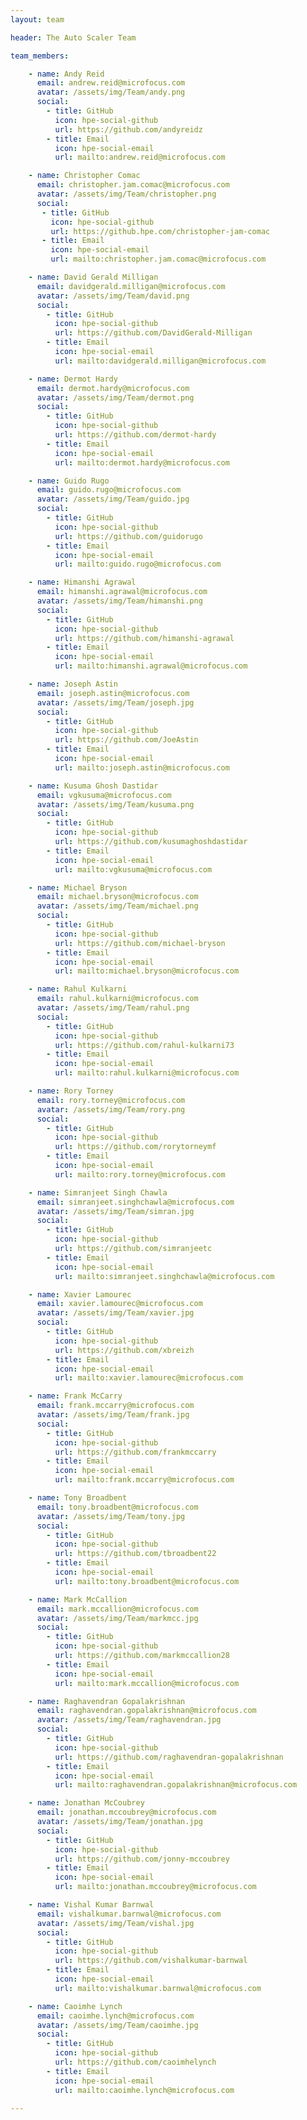 ```yaml
---
layout: team

header: The Auto Scaler Team

team_members:

    - name: Andy Reid
      email: andrew.reid@microfocus.com
      avatar: /assets/img/Team/andy.png
      social:
        - title: GitHub
          icon: hpe-social-github
          url: https://github.com/andyreidz
        - title: Email
          icon: hpe-social-email
          url: mailto:andrew.reid@microfocus.com

    - name: Christopher Comac
      email: christopher.jam.comac@microfocus.com
      avatar: /assets/img/Team/christopher.png
      social:
       - title: GitHub
         icon: hpe-social-github
         url: https://github.hpe.com/christopher-jam-comac
       - title: Email
         icon: hpe-social-email
         url: mailto:christopher.jam.comac@microfocus.com

    - name: David Gerald Milligan
      email: davidgerald.milligan@microfocus.com
      avatar: /assets/img/Team/david.png
      social:
        - title: GitHub
          icon: hpe-social-github
          url: https://github.com/DavidGerald-Milligan
        - title: Email
          icon: hpe-social-email
          url: mailto:davidgerald.milligan@microfocus.com

    - name: Dermot Hardy
      email: dermot.hardy@microfocus.com
      avatar: /assets/img/Team/dermot.png
      social:
        - title: GitHub
          icon: hpe-social-github
          url: https://github.com/dermot-hardy
        - title: Email
          icon: hpe-social-email
          url: mailto:dermot.hardy@microfocus.com

    - name: Guido Rugo
      email: guido.rugo@microfocus.com
      avatar: /assets/img/Team/guido.jpg
      social:
        - title: GitHub
          icon: hpe-social-github
          url: https://github.com/guidorugo
        - title: Email
          icon: hpe-social-email
          url: mailto:guido.rugo@microfocus.com

    - name: Himanshi Agrawal
      email: himanshi.agrawal@microfocus.com
      avatar: /assets/img/Team/himanshi.png
      social:
        - title: GitHub
          icon: hpe-social-github
          url: https://github.com/himanshi-agrawal
        - title: Email
          icon: hpe-social-email
          url: mailto:himanshi.agrawal@microfocus.com

    - name: Joseph Astin
      email: joseph.astin@microfocus.com
      avatar: /assets/img/Team/joseph.jpg
      social:
        - title: GitHub
          icon: hpe-social-github
          url: https://github.com/JoeAstin
        - title: Email
          icon: hpe-social-email
          url: mailto:joseph.astin@microfocus.com

    - name: Kusuma Ghosh Dastidar
      email: vgkusuma@microfocus.com
      avatar: /assets/img/Team/kusuma.png
      social:
        - title: GitHub
          icon: hpe-social-github
          url: https://github.com/kusumaghoshdastidar
        - title: Email
          icon: hpe-social-email
          url: mailto:vgkusuma@microfocus.com

    - name: Michael Bryson
      email: michael.bryson@microfocus.com
      avatar: /assets/img/Team/michael.png
      social:
        - title: GitHub
          icon: hpe-social-github
          url: https://github.com/michael-bryson
        - title: Email
          icon: hpe-social-email
          url: mailto:michael.bryson@microfocus.com

    - name: Rahul Kulkarni
      email: rahul.kulkarni@microfocus.com
      avatar: /assets/img/Team/rahul.png
      social:
        - title: GitHub
          icon: hpe-social-github
          url: https://github.com/rahul-kulkarni73
        - title: Email
          icon: hpe-social-email
          url: mailto:rahul.kulkarni@microfocus.com

    - name: Rory Torney
      email: rory.torney@microfocus.com
      avatar: /assets/img/Team/rory.png
      social:
        - title: GitHub
          icon: hpe-social-github
          url: https://github.com/rorytorneymf
        - title: Email
          icon: hpe-social-email
          url: mailto:rory.torney@microfocus.com

    - name: Simranjeet Singh Chawla
      email: simranjeet.singhchawla@microfocus.com
      avatar: /assets/img/Team/simran.jpg
      social:
        - title: GitHub
          icon: hpe-social-github
          url: https://github.com/simranjeetc
        - title: Email
          icon: hpe-social-email
          url: mailto:simranjeet.singhchawla@microfocus.com      

    - name: Xavier Lamourec
      email: xavier.lamourec@microfocus.com
      avatar: /assets/img/Team/xavier.jpg
      social:
        - title: GitHub
          icon: hpe-social-github
          url: https://github.com/xbreizh
        - title: Email
          icon: hpe-social-email
          url: mailto:xavier.lamourec@microfocus.com

    - name: Frank McCarry
      email: frank.mccarry@microfocus.com
      avatar: /assets/img/Team/frank.jpg
      social:
        - title: GitHub
          icon: hpe-social-github
          url: https://github.com/frankmccarry
        - title: Email
          icon: hpe-social-email
          url: mailto:frank.mccarry@microfocus.com

    - name: Tony Broadbent
      email: tony.broadbent@microfocus.com
      avatar: /assets/img/Team/tony.jpg
      social:
        - title: GitHub
          icon: hpe-social-github
          url: https://github.com/tbroadbent22
        - title: Email
          icon: hpe-social-email
          url: mailto:tony.broadbent@microfocus.com

    - name: Mark McCallion
      email: mark.mccallion@microfocus.com
      avatar: /assets/img/Team/markmcc.jpg
      social:
        - title: GitHub
          icon: hpe-social-github
          url: https://github.com/markmccallion28
        - title: Email
          icon: hpe-social-email
          url: mailto:mark.mccallion@microfocus.com

    - name: Raghavendran Gopalakrishnan
      email: raghavendran.gopalakrishnan@microfocus.com
      avatar: /assets/img/Team/raghavendran.jpg
      social:
        - title: GitHub
          icon: hpe-social-github
          url: https://github.com/raghavendran-gopalakrishnan
        - title: Email
          icon: hpe-social-email
          url: mailto:raghavendran.gopalakrishnan@microfocus.com

    - name: Jonathan McCoubrey
      email: jonathan.mccoubrey@microfocus.com
      avatar: /assets/img/Team/jonathan.jpg
      social:
        - title: GitHub
          icon: hpe-social-github
          url: https://github.com/jonny-mccoubrey
        - title: Email
          icon: hpe-social-email
          url: mailto:jonathan.mccoubrey@microfocus.com

    - name: Vishal Kumar Barnwal
      email: vishalkumar.barnwal@microfocus.com
      avatar: /assets/img/Team/vishal.jpg
      social:
        - title: GitHub
          icon: hpe-social-github
          url: https://github.com/vishalkumar-barnwal
        - title: Email
          icon: hpe-social-email
          url: mailto:vishalkumar.barnwal@microfocus.com

    - name: Caoimhe Lynch
      email: caoimhe.lynch@microfocus.com
      avatar: /assets/img/Team/caoimhe.jpg
      social:
        - title: GitHub
          icon: hpe-social-github
          url: https://github.com/caoimhelynch
        - title: Email
          icon: hpe-social-email
          url: mailto:caoimhe.lynch@microfocus.com

---
```

